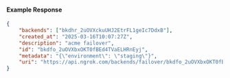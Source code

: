<!-- Code generated for API Clients. DO NOT EDIT. -->

#### Example Response

```json
{
	"backends": ["bkdhr_2uOVXckuUHJ2EtrFL1geIc7DdxB"],
	"created_at": "2025-03-16T10:07:27Z",
	"description": "acme failover",
	"id": "bkdfo_2uOVXbxOKT0fBEd4TVaELHRnEyj",
	"metadata": "{\"environment\": \"staging\"}",
	"uri": "https://api.ngrok.com/backends/failover/bkdfo_2uOVXbxOKT0fBEd4TVaELHRnEyj"
}
```
